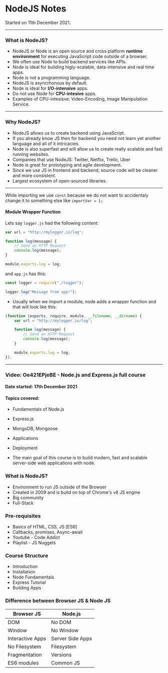 # NodeJS Notes

Started on 11th December 2021.

---

### What is NodeJS?

-   NodeJS or Node is an open source and cross platform **runtime environment**
    for executing JavaScript code outside of a browser.
-   We often use Node to build backend services like APIs.
-   Node is ideal for building higly-scalable, data-intensive and real time
    apps.
-   Node is not a programming language.
-   NodeJS is asyncrhonous by default.
-   Node is ideal for **I/O-intensive** apps.
-   Do not use Node for **CPU-intesive** apps.
-   Examples of CPU-intesisve: Video-Encoding, Image Manipulation Service.

---

### Why NodeJS?

-   NodeJS allows us to create backend using JavaScript.
-   If you already know JS then for backend you need not learn yet another
    language and all of it intricacies.
-   Node is also superfast and will allow us to create really scalable and
    fast running websites.
-   Companies that use NodeJS: Twitter, Netflix, Trello, Uber
-   Node is great for prototyping and agile development.
-   Since we use JS in frontend and backend, source code will be cleaner and
    more consistent.
-   Largest ecosystem of open-sourced libraries.

---

While importing we use `const` because we do not want to accidentaly change it
to something else like `importVar = 1;`

#### Module Wrapper Function

Lets say `logger.js` had the following content:

```js
var url = "http://mylogger.io/log";

function log(message) {
    // Send an HTTP Request
    console.log(message);
}

module.exports.log = log;
```

and `app.js` has this:

```js
const logger = require("./logger");

logger.log("Message from app!");
```

-   Usually when we import a module, node adds a wrapper function and that
    will look like this:

```js
(function (exports, require, module, __filename, __dirname) {
    var url = "http://mylogger.io/log";

    function log(message) {
        // Send an HTTP Request
        console.log(message);
    }

    module.exports.log = log;
});
```

---

### Video: Oe421EPjeBE - Node.js and Express.js full course

#### Date started: 17th December 2021

#### Topics covered:

-   Fundamentals of Node.js
-   Express.js
-   MongoDB, Mongoose
-   Applications
-   Deployment

-   The main goal of this course is to build modern, fast and scalable
    server-side web applications with node.

### What is NodeJS?

-   Environment to run JS outside of the Browser
-   Created in 2009 and is build on top of Chrome's v8 JS engine
-   Big community
-   Full-Stack

### Pre-requisites

-   Basics of HTML, CSS, JS [ES6]
-   Callbacks, promises, Async-await
-   Youtube - Code Addict
-   Playlist - JS Nuggets

### Course Structure

-   Introduction
-   Installation
-   Node Fundamentals
-   Express Tutorial
-   Building Apps

### Difference between Browser JS & Node JS

| Browser JS       | Node.js          |
| ---------------- | ---------------- |
| DOM              | No DOM           |
| Window           | No Window        |
| Interactive Apps | Server Side Apps |
| No Filesystem    | Filesystem       |
| Fragmentation    | Versions         |
| ES6 modules      | Common JS        |
